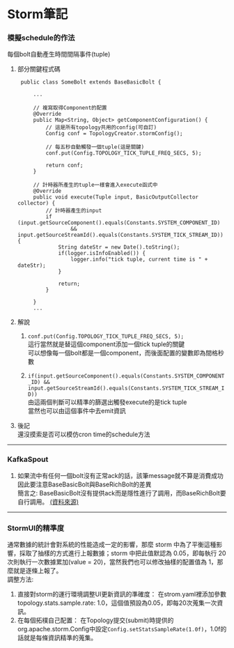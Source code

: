 # Storm筆記

### 模擬schedule的作法
每個bolt自動產生時間間隔事件(tuple)
1. 部分關鍵程式碼

        public class SomeBolt extends BaseBasicBolt {

            ...

            // 複寫取得Component的配置
            @Override
            public Map<String, Object> getComponentConfiguration() {
                // 這是所有topology共用的config(可自訂)
                Config conf = TopologyCreator.stormConfig();

                // 每五秒自動觸發一個tuple(這是關鍵)
                conf.put(Config.TOPOLOGY_TICK_TUPLE_FREQ_SECS, 5);

                return conf;
            }

            // 計時器所產生的tuple一樣會進入execute函式中
            @Override
            public void execute(Tuple input, BasicOutputCollector collector) {
                // 計時器產生的input
                if (input.getSourceComponent().equals(Constants.SYSTEM_COMPONENT_ID)
                        && input.getSourceStreamId().equals(Constants.SYSTEM_TICK_STREAM_ID)) {
                    String dateStr = new Date().toString();
                    if(logger.isInfoEnabled()) {
                        logger.info("tick tuple, current time is " + dateStr);
                    }

                    return;
                }

            }
            ...

2. 解說
    1. `conf.put(Config.TOPOLOGY_TICK_TUPLE_FREQ_SECS, 5);`  
    這行當然就是替這個component添加一個tick tuple的關鍵  
    可以想像每一個bolt都是一個component，而後面配置的變數即為間格秒數  

    2. `if(input.getSourceComponent().equals(Constants.SYSTEM_COMPONENT_ID) && input.getSourceStreamId().equals(Constants.SYSTEM_TICK_STREAM_ID))`  
    由這兩個判斷可以精準的篩選出觸發execute的是tick tuple  
    當然也可以由這個事件中去emit資訊  

3. 後記  
還沒摸索是否可以模仿cron time的schedule方法

---

### KafkaSpout
1. 如果流中有任何一個bolt沒有正常ack的話，該筆message就不算是消費成功  
因此要注意BaseBasicBolt與BaseRichBolt的差異  
簡言之: BaseBasicBolt沒有提供ack而是隱性進行了調用，而BaseRichBolt要自行調用。 [(資料來源)](https://basebase.github.io/2016/08/11/storm%E6%95%B4%E5%90%88kafka%E9%87%8D%E5%A4%8D%E6%B6%88%E8%B4%B9%E9%97%AE%E9%A2%98%E5%88%86%E6%9E%90/)

---

### StormUI的精準度
通常數據的統計會對系統的性能造成一定的影響，那麼 storm 中為了平衡這種影響，採取了抽樣的方式進行上報數據；storm 中把此值默認為 0.05，即每執行 20 次則執行一次數據累加(value = 20)，當然我們也可以修改抽樣的配置值為 1，那麼就是逐條上報了。  
調整方法:
1. 直接對storm的運行環境調整UI更新資訊的準確度：
在strom.yaml裡添加參數topology.stats.sample.rate: 1.0，這個值預設為0.05，即每20次蒐集一次資訊。
2. 在每個拓樸自己配置：
在Topology提交(submit)時提供的org.apache.storm.Config中設定`Config.setStatsSampleRate(1.0f)`，1.0f的話就是每條資訊精準的蒐集。
